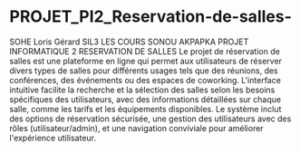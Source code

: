 # PROJET_PI2_Reservation-de-salles-
SOHE
Loris Gérard 
SIL3
LES COURS SONOU AKPAPKA
PROJET INFORMATIQUE 2
RESERVATION DE SALLES 
Le projet de réservation de salles est une plateforme en ligne qui permet aux utilisateurs de réserver divers types de salles pour différents usages tels que des réunions, des conférences, des événements ou des espaces de coworking. L'interface intuitive facilite la recherche et la sélection des salles selon les besoins spécifiques des utilisateurs, avec des informations détaillées sur chaque salle, comme les tarifs et les équipements disponibles. Le système inclut des options de réservation sécurisée, une gestion des utilisateurs avec des rôles (utilisateur/admin), et une navigation conviviale pour améliorer l'expérience utilisateur.
